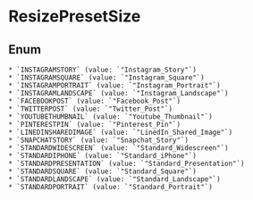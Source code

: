 # ResizePresetSize

## Enum

    * `INSTAGRAMSTORY` (value: `"Instagram_Story"`)
    * `INSTAGRAMSQUARE` (value: `"Instagram_Square"`)
    * `INSTAGRAMPORTRAIT` (value: `"Instagram_Portrait"`)
    * `INSTAGRAMLANDSCAPE` (value: `"Instagram_Landscape"`)
    * `FACEBOOKPOST` (value: `"Facebook_Post"`)
    * `TWITTERPOST` (value: `"Twitter_Post"`)
    * `YOUTUBETHUMBNAIL` (value: `"Youtube_Thumbnail"`)
    * `PINTERESTPIN` (value: `"Pinterest_Pin"`)
    * `LINEDINSHAREDIMAGE` (value: `"LinedIn_Shared_Image"`)
    * `SNAPCHATSTORY` (value: `"Snapchat_Story"`)
    * `STANDARDWIDESCREEN` (value: `"Standard_Widescreen"`)
    * `STANDARDIPHONE` (value: `"Standard_iPhone"`)
    * `STANDARDPRESENTATION` (value: `"Standard_Presentation"`)
    * `STANDARDSQUARE` (value: `"Standard_Square"`)
    * `STANDARDLANDSCAPE` (value: `"Standard_Landscape"`)
    * `STANDARDPORTRAIT` (value: `"Standard_Portrait"`)
